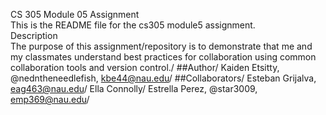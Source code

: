 CS 305 Module 05 Assignment  
This is the README file for the cs305 module5 assignment.  
Description  
The purpose of this assignment/repository is to demonstrate that me and my classmates understand best practices for collaboration using common collaboration tools and version control./
##Author/
Kaiden Etsitty, @nedntheneedlefish, kbe44@nau.edu/
##Collaborators/
Esteban Grijalva, eag463@nau.edu/
Ella Connolly/
Estrella Perez, @star3009,  emp369@nau.edu/
